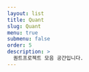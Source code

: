 ```yaml
---
layout: list
title: Quant
slug: Quant
menu: true
submenu: false
order: 5
description: >
  퀀트프로젝트 모음 공간입니다.
---
```

